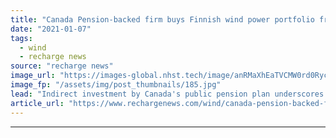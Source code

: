 ```yaml
---
title: "Canada Pension-backed firm buys Finnish wind power portfolio from OX2"
date: "2021-01-07"
tags: 
  - wind
  - recharge news
source: "recharge news"
image_url: "https://images-global.nhst.tech/image/anRMaXhEaTVCMW0rd0RycE0zMGQ0MURyaEdPcnprZFhnN2Z0eDE0ZDFLTT0=/nhst/binary/26d99ecffacbbd5d8a1ef4e749fb738d"
image_fp: "/assets/img/post_thumbnails/185.jpg"
lead: "Indirect investment by Canada's public pension plan underscores solidity of Finnish wind power assets"
article_url: "https://www.rechargenews.com/wind/canada-pension-backed-firm-buys-finnish-wind-power-portfolio-from-ox2/2-1-940870"
---
```


---
